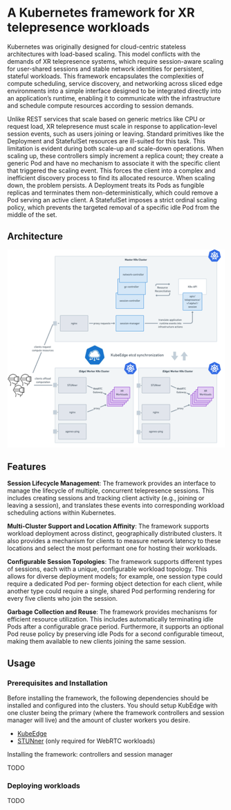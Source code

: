 # A Kubernetes framework for XR telepresence workloads

Kubernetes was originally designed for cloud-centric stateless architectures with load-based scaling. This model conflicts with the demands of XR telepresence systems, which require session-aware scaling for user-shared sessions and 
stable network identities for persistent, stateful workloads. This framework encapsulates the complexities of compute scheduling, service discovery, and networking across sliced edge environments into a simple interface designed to be 
integrated directly into an application’s runtime, enabling it to communicate with the infrastructure and schedule compute resources according to session demands.

Unlike REST services that scale based on generic metrics like CPU or request load, XR telepresence must scale in response to application-level session events, such as users joining or leaving. Standard primitives like the Deployment and 
StatefulSet resources are ill-suited for this task. This limitation is evident during both scale-up and scale-down operations. When scaling up, these controllers simply increment a replica count; they create a generic Pod and have no 
mechanism to associate it with the specific client that triggered the scaling event. This forces the client into a complex and inefficient discovery process to find its allocated resource. When scaling down, the problem persists. A Deployment 
treats its Pods as fungible replicas and terminates them non-deterministically, which could remove a Pod serving an active client. A StatefulSet imposes a strict ordinal scaling policy, which prevents the targeted removal of a specific idle 
Pod from the middle of the set.

## Architecture

![](./docs/img/architecture.png)

## Features

**Session Lifecycle Management**: The framework provides an interface to manage the lifecycle of multiple, concurrent telepresence sessions. This includes creating sessions and tracking client activity (e.g., joining or leaving a session), 
and translates these events into corresponding workload scheduling actions within Kubernetes.

**Multi-Cluster Support and Location Affinity**: The framework supports workload deployment across distinct, geographically distributed clusters. It also provides a mechanism for clients to measure network latency to these locations and select the
most performant one for hosting their workloads.

**Configurable Session Topologies**: The framework supports different types of sessions, each with a unique, configurable workload topology. This allows for diverse deployment models; for example, one session type could require a dedicated Pod per-
forming object detection for each client, while another type could require a single, shared Pod performing rendering for every five clients who join the session.

**Garbage Collection and Reuse**: The framework provides mechanisms for efficient resource utilization. This includes automatically terminating idle Pods after a configurable grace period. Furthermore, it supports an optional Pod reuse policy by
preserving idle Pods for a second configurable timeout, making them available to new clients joining the same session.

## Usage

### Prerequisites and Installation

Before installing the framework, the following dependencies should be installed and configured into the clusters. You should setup KubEdge with one cluster being the primary (where the framework controllers and session manager will live) and the 
amount of cluster workers you desire.

- [KubeEdge](https://github.com/kubeedge/kubeedge)
- [STUNner](https://github.com/l7mp/stunner) (only required for WebRTC workloads)

Installing the framework: controllers and session manager

TODO

### Deploying workloads

TODO
